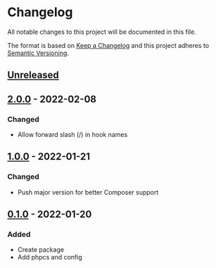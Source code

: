 # Changelog

All notable changes to this project will be documented in this file.

The format is based on [Keep a Changelog](http://keepachangelog.com/)
and this project adheres to [Semantic Versioning](http://semver.org/).

## [Unreleased]

## [2.0.0] - 2022-02-08

### Changed

- Allow forward slash (/) in hook names

## [1.0.0] - 2022-01-21

### Changed

- Push major version for better Composer support

## [0.1.0] - 2022-01-20

### Added

- Create package
- Add phpcs and config


[Unreleased]: https://gitlab.com/codersclan/tools/airfleet-wordpress-dev-php-tools/compare/2.0.0...main
[2.0.0]: https://gitlab.com/codersclan/tools/airfleet-wordpress-dev-php-tools/compare/1.0.0...2.0.0
[1.0.0]: https://gitlab.com/codersclan/tools/airfleet-wordpress-dev-php-tools/compare/0.1.0...1.0.0
[0.1.0]: https://gitlab.com/codersclan/tools/airfleet-wordpress-dev-php-tools/compare/null...0.1.0
